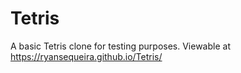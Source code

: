 # Tetris
A basic Tetris clone for testing purposes. 
Viewable at https://ryansequeira.github.io/Tetris/
